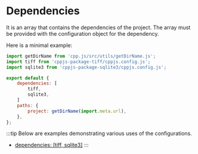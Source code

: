 # Dependencies
It is an array that contains the dependencies of the project. The array must be provided with the configuration object for the dependency.

Here is a minimal example:
```js
import getDirName from 'cpp.js/src/utils/getDirName.js';
import tiff from 'cppjs-package-tiff/cppjs.config.js';
import sqlite3 from 'cppjs-package-sqlite3/cppjs.config.js';

export default {
    dependencies: [
        tiff,
        sqlite3,
    ]
    paths: {
        project: getDirName(import.meta.url),
    },
};
```

:::tip
Below are examples demonstrating various uses of the configurations.  
- [dependencies: [tiff, sqlite3]](https://www.npmjs.com/package/cppjs-package-proj?activeTab=code)
:::
